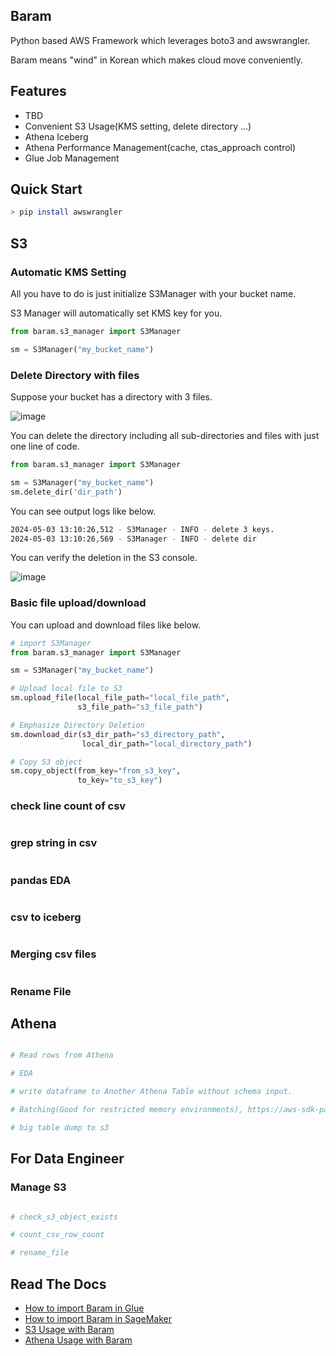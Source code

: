 ## Baram

Python based AWS Framework which leverages boto3 and awswrangler.

Baram means "wind" in Korean which makes cloud move conveniently.

## Features

- TBD
- Convenient S3 Usage(KMS setting, delete directory ...)
- Athena Iceberg
- Athena Performance Management(cache, ctas_approach control)
- Glue Job Management

## Quick Start

```bash
> pip install awswrangler
```

## S3

### Automatic KMS Setting

All you have to do is just initialize S3Manager with your bucket name.

S3 Manager will automatically set KMS key for you.

```python
from baram.s3_manager import S3Manager

sm = S3Manager("my_bucket_name")

```

### Delete Directory with files

Suppose your bucket has a directory with 3 files.

![image](https://github.com/lks21c/baram/assets/3079144/81185772-7a67-43bb-83a2-a652f2a6e3d0)

You can delete the directory including all sub-directories and files with just one line of code.

```python
from baram.s3_manager import S3Manager

sm = S3Manager("my_bucket_name")
sm.delete_dir('dir_path')
```

You can see output logs like below.

```bash
2024-05-03 13:10:26,512 - S3Manager - INFO - delete 3 keys.
2024-05-03 13:10:26,569 - S3Manager - INFO - delete dir
```

You can verify the deletion in the S3 console.

![image](https://github.com/lks21c/baram/assets/3079144/7d7b7c9c-a283-4b94-9b59-105ee8394946)

### Basic file upload/download

You can upload and download files like below.

```python
# import S3Manager
from baram.s3_manager import S3Manager

sm = S3Manager("my_bucket_name")

# Upload local file to S3
sm.upload_file(local_file_path="local_file_path",
               s3_file_path="s3_file_path")

# Emphasize Directory Deletion
sm.download_dir(s3_dir_path="s3_directory_path",
                local_dir_path="local_directory_path")

# Copy S3 object
sm.copy_object(from_key="from_s3_key",
               to_key="to_s3_key")
```

### check line count of csv

```python

```

### grep string in csv

```python

```

### pandas EDA

```python

```

### csv to iceberg
```python
```

### Merging csv files

```python

```

### Rename File

## Athena

```python

# Read rows from Athena

# EDA

# write dataframe to Another Athena Table without schema input.

# Batching(Good for restricted memory environments), https://aws-sdk-pandas.readthedocs.io/en/stable/tutorials/006%20-%20Amazon%20Athena.html

# big table dump to s3

```

## For Data Engineer

### Manage S3

```python

# check_s3_object_exists

# count_csv_row_count

# rename_file

```

## Read The Docs

- [How to import Baram in Glue](TBD)
- [How to import Baram in SageMaker](TBD)
- [S3 Usage with Baram](TBD)
- [Athena Usage with Baram](TBD)
